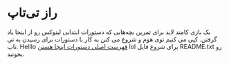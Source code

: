 راز تی‌تاپ
============

یک بازی کامند لاید برای تمرین بچه‌هایی که دستورات ابتدایی لینوکس رو از اینجا یاد گرفتن. کپی می کنیم توی هوم و شروع می کنن به کار با دستورات برای رسیدن به تی تاپ.
Helllo
[فهرست اصلی دستورات اینجا هستن](http://linuxbook.ir/chapters/common_shell_commands.html)
lol
برای شروع فایل README.txt رو بخونید.


